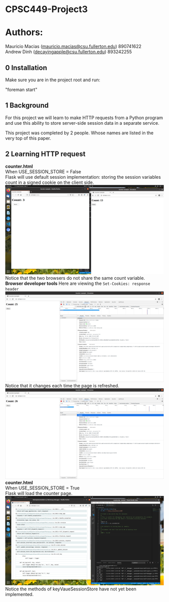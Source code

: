 # CPSC449-Project3
 # Authors: 
Mauricio Macias (mauricio.macias@csu.fullerton.edu) 890741622 <br/>
Andrew Dinh	(decayingapple@csu.fullerton.edu) 893242255 <br/>


## 0 Installation
Make sure you are in the project root and run:

"foreman start"

## 1 Background 

For this project we will learn to make HTTP requests from a Python program and use this ability to store server-side session data in a separate service. 

This project was completed by 2 people. Whose names are listed in the very top of this paper.

## 2 Learning HTTP request
**counter.html** <br/>
When USE_SESSION_STORE = False <br/>
Flask will use default session implementation: storing the session variables count in a signed cookie on the client side. <br/>
![](q2.png) <br/>
Notice that the two browsers do not share the same count variable.  <br/>
**Browser developer tools**
Here are viewing the `Set-Cookies: response header ` <br/>
![](q3-1.png) <br/>
Notice that it changes each time the page is refreshed. <br/>
![](q3-2.png) <br/>
**counter.html** <br/>
When USE_SESSION_STORE = True <br/>
Flask will load the counter page. <br/>
![](q6.png) <br/>
Notice the methods of keyVaueSessionStore have not yet been implemented.  <br/>
